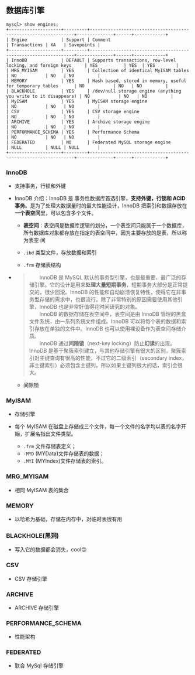 ## 数据库引擎

```
mysql> show engines;
+--------------------+---------+----------------------------------------------------------------+--------------+------+------------+
| Engine             | Support | Comment                                                        | Transactions | XA   | Savepoints |
+--------------------+---------+----------------------------------------------------------------+--------------+------+------------+
| InnoDB             | DEFAULT | Supports transactions, row-level locking, and foreign keys     | YES          | YES  | YES        |
| MRG_MYISAM         | YES     | Collection of identical MyISAM tables                          | NO           | NO   | NO         |
| MEMORY             | YES     | Hash based, stored in memory, useful for temporary tables      | NO           | NO   | NO         |
| BLACKHOLE          | YES     | /dev/null storage engine (anything you write to it disappears) | NO           | NO   | NO         |
| MyISAM             | YES     | MyISAM storage engine                                          | NO           | NO   | NO         |
| CSV                | YES     | CSV storage engine                                             | NO           | NO   | NO         |
| ARCHIVE            | YES     | Archive storage engine                                         | NO           | NO   | NO         |
| PERFORMANCE_SCHEMA | YES     | Performance Schema                                             | NO           | NO   | NO         |
| FEDERATED          | NO      | Federated MySQL storage engine                                 | NULL         | NULL | NULL       |
+--------------------+---------+----------------------------------------------------------------+--------------+------+------------+
```

### InnoDB
- 支持事务，行锁和外键

- InnoDB 介绍：InnoDB 是 事务性数据库首选引擎，**支持外键，行锁和 ACID 事务**。是为了处理大数据量时的最大性能设计，InnoDB 把索引和数据存放在**一个表空间**里，可以包含多个文件。

    - **表空间**：表空间是数据库逻辑的划分，一个表空间只能属于一个数据库，所有数据库对象都存放在指定的表空间中，因为主要存放的是表，所以称为表空
    间

    - `.ibd` 类型文件，存放数据和索引

    - `.frm` 存储表结构

- >&emsp;&emsp;InnoDB 是 MySQL 默认的事务型引擎，也是最重要、最广泛的存储引擎。它的设计是用来**处理大量短期事务**，短期事务大部分是正常提交的，很少回滚。InnoDB 的性能和自动崩溃恢复特性，使得它在非事务型存储的需求中，也很流行。除了非常特别的原因需要使用其他引擎，InnoDB 也是非常好值得花时间研究的对象。  
&emsp;&emsp;InnoDB 的数据存储在表空间中，表空间是由 InnoDB 管理的黑盒文件系统，由一系列系统文件组成。InnoDB 可以将每个表的数据和索引存放在单独的文件中。InnoDB 也可以使用裸设备作为表空间存储介质。  
&emsp;&emsp;InnoDB 通过**间隙锁**（next-key locking）防止**幻读**的出现。InnoDB 是基于聚簇索引建立，与其他存储引擎有很大的区别，聚簇索引对主键查询有很高的性能，不过它的二级索引（secondary index，非主键索引）必须包含主键列。所以如果主键列很大的话，索引会很大。

    - 间隙锁


### MyISAM
- 存储引擎

- 每个 MyISAM 在磁盘上存储成三个文件，每一个文件的名字均以表的名字开始，扩展名指出文件类型。
    - `.frm` 文件存储表定义；
    - `·MYD` (MYData)文件存储表的数据；
    - `.MYI` (MYIndex)文件存储表的索引。

### MRG_MYISAM
- 相同 MyISAM 表的集合

### MEMORY
- 以哈希为基础，存储在内存中，对临时表很有用

### BLACKHOLE(黑洞)
- 写入它的数据都会消失，cool🙃

### CSV
- CSV 存储引擎

### ARCHIVE
- ARCHIVE 存储引擎

### PERFORMANCE_SCHEMA
- 性能架构

### FEDERATED
- 联合 MySql 存储引擎